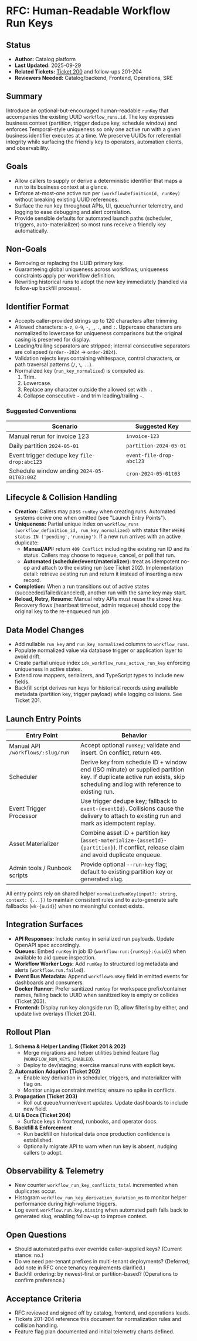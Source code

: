 # RFC: Human-Readable Workflow Run Keys

## Status
- **Author:** Catalog platform
- **Last Updated:** 2025-09-29
- **Related Tickets:** [Ticket 200](../tickets/200-workflow-run-key-design.md) and follow-ups 201-204
- **Reviewers Needed:** Catalog/backend, Frontend, Operations, SRE

## Summary
Introduce an optional-but-encouraged human-readable `runKey` that accompanies the existing UUID `workflow_runs.id`. The key expresses business context (partition, trigger dedupe key, schedule window) and enforces Temporal-style uniqueness so only one active run with a given business identifier executes at a time. We preserve UUIDs for referential integrity while surfacing the friendly key to operators, automation clients, and observability.

## Goals
- Allow callers to supply or derive a deterministic identifier that maps a run to its business context at a glance.
- Enforce at-most-one active run per `(workflowDefinitionId, runKey)` without breaking existing UUID references.
- Surface the run key throughout APIs, UI, queue/runner telemetry, and logging to ease debugging and alert correlation.
- Provide sensible defaults for automated launch paths (scheduler, triggers, auto-materializer) so most runs receive a friendly key automatically.

## Non-Goals
- Removing or replacing the UUID primary key.
- Guaranteeing global uniqueness across workflows; uniqueness constraints apply per workflow definition.
- Rewriting historical runs to adopt the new key immediately (handled via follow-up backfill process).

## Identifier Format
- Accepts caller-provided strings up to 120 characters after trimming.
- Allowed characters: `a-z`, `0-9`, `-`, `_`, `.`, and `:`. Uppercase characters are normalized to lowercase for uniqueness comparisons but the original casing is preserved for display.
- Leading/trailing separators are stripped; internal consecutive separators are collapsed (`order--2024` → `order-2024`).
- Validation rejects keys containing whitespace, control characters, or path traversal patterns (`/`, `\`, `..`).
- Normalized key (`run_key_normalized`) is computed as:
  1. Trim.
  2. Lowercase.
  3. Replace any character outside the allowed set with `-`.
  4. Collapse consecutive `-` and trim leading/trailing `-`.

### Suggested Conventions
| Scenario | Suggested Key |
| --- | --- |
| Manual rerun for invoice 123 | `invoice-123` |
| Daily partition `2024-05-01` | `partition-2024-05-01` |
| Event trigger dedupe key `file-drop:abc123` | `event-file-drop-abc123` |
| Schedule window ending `2024-05-01T03:00Z` | `cron-2024-05-01t03` |

## Lifecycle & Collision Handling
- **Creation:** Callers may pass `runKey` when creating runs. Automated systems derive one when omitted (see "Launch Entry Points").
- **Uniqueness:** Partial unique index on `workflow_runs (workflow_definition_id, run_key_normalized)` with status filter `WHERE status IN ('pending','running')`. If a new run arrives with an active duplicate:
  - **Manual/API:** return `409 Conflict` including the existing run ID and its status. Callers may choose to requeue, cancel, or poll that run.
  - **Automated (scheduler/event/materializer):** treat as idempotent no-op and attach to the existing run (see Ticket 202). Implementation detail: retrieve existing run and return it instead of inserting a new record.
- **Completion:** When a run transitions out of active states (succeeded/failed/canceled), another run with the same key may start.
- **Reload, Retry, Resume:** Manual retry APIs must reuse the stored key. Recovery flows (heartbeat timeout, admin requeue) should copy the original key to the re-enqueued run job.

## Data Model Changes
- Add nullable `run_key` and `run_key_normalized` columns to `workflow_runs`.
- Populate normalized value via database trigger or application layer to avoid drift.
- Create partial unique index `idx_workflow_runs_active_run_key` enforcing uniqueness in active states.
- Extend row mappers, serializers, and TypeScript types to include new fields.
- Backfill script derives run keys for historical records using available metadata (partition key, trigger payload) while logging collisions. See Ticket 201.

## Launch Entry Points
| Entry Point | Behavior |
| --- | --- |
| Manual API `/workflows/:slug/run` | Accept optional `runKey`; validate and insert. On conflict, return `409`. |
| Scheduler | Derive key from schedule ID + window end (ISO minute) or supplied partition key. If duplicate active run exists, skip scheduling and log with reference to existing run. |
| Event Trigger Processor | Use trigger dedupe key; fallback to `event-{eventId}`. Collisions cause the delivery to attach to existing run and mark as idempotent replay. |
| Asset Materializer | Combine asset ID + partition key (`asset-materialize-{assetId}-{partition}`). If conflict, release claim and avoid duplicate enqueue. |
| Admin tools / Runbook scripts | Provide optional `--run-key` flag; default to existing partition key or generated slug. |

All entry points rely on shared helper `normalizeRunKey(input?: string, context: {...})` to maintain consistent rules and to auto-generate safe fallbacks (`wk-{uuid}`) when no meaningful context exists.

## Integration Surfaces
- **API Responses:** Include `runKey` in serialized run payloads. Update OpenAPI spec accordingly.
- **Queues:** Embed `runKey` in job ID (`workflow-run:{runKey}:{uuid}`) when available to aid queue inspection.
- **Workflow Worker Logs:** Add `runKey` to structured log metadata and alerts (`workflow.run.failed`).
- **Event Bus Metadata:** Append `workflowRunKey` field in emitted events for dashboards and consumers.
- **Docker Runner:** Prefer sanitized `runKey` for workspace prefix/container names, falling back to UUID when sanitized key is empty or collides (Ticket 203).
- **Frontend:** Display run key alongside run ID, allow filtering by either, and update live overlays (Ticket 204).

## Rollout Plan
1. **Schema & Helper Landing (Ticket 201 & 202)**
   - Merge migrations and helper utilities behind feature flag (`WORKFLOW_RUN_KEYS_ENABLED`).
   - Deploy to dev/staging; exercise manual runs with explicit keys.
2. **Automation Adoption (Ticket 202)**
   - Enable key derivation in scheduler, triggers, and materializer with flag on.
   - Monitor unique constraint metrics; ensure no spike in conflicts.
3. **Propagation (Ticket 203)**
   - Roll out queue/runner/event updates. Update dashboards to include new field.
4. **UI & Docs (Ticket 204)**
   - Surface keys in frontend, runbooks, and operator docs.
5. **Backfill & Enforcement**
   - Run backfill on historical data once production confidence is established.
   - Optionally migrate API to warn when run key is absent, nudging callers to adopt.

## Observability & Telemetry
- New counter `workflow_run_key_conflicts_total` incremented when duplicates occur.
- Histogram `workflow_run_key_derivation_duration_ms` to monitor helper performance during high-volume triggers.
- Log event `workflow.run.key.missing` when automated path falls back to generated slug, enabling follow-up to improve context.

## Open Questions
- Should automated paths ever override caller-supplied keys? (Current stance: no.)
- Do we need per-tenant prefixes in multi-tenant deployments? (Deferred; add note in RFC once tenancy requirements clarified.)
- Backfill ordering: by newest-first or partition-based? (Operations to confirm preference.)

## Acceptance Criteria
- RFC reviewed and signed off by catalog, frontend, and operations leads.
- Tickets 201-204 reference this document for normalization rules and collision handling.
- Feature flag plan documented and initial telemetry charts defined.

